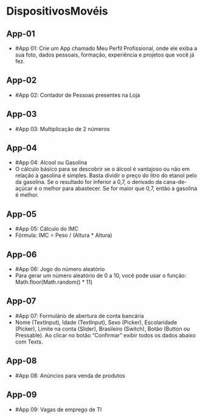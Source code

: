 # DispositivosMovéis

## App-01

- #App 01: Crie um App chamado Meu Perfil Profissional, onde ele exiba a sua foto, dados pessoais, formação, experiência e projetos que você já fez.

## App-02
  
- #App 02: Contador de Pessoas presentes na Loja

## App-03

- #App 03: Multiplicação de 2 números

## App-04
  
- #App 04: Alcool ou Gasolina
- O cálculo básico para se descobrir se o álcool é vantajoso ou não em relação à gasolina é simples. Basta dividir o preço do litro do etanol pelo da gasolina. Se o resultado for inferior a 0,7, o derivado da cana-de-açúcar é o melhor para abastecer. Se for maior que 0,7, então a gasolina é melhor.

## App-05
  
- #App 05: Cálculo do IMC
- Fórmula: IMC = Peso / (Altura * Altura)

## App-06
  
- #App 06: Jogo do número aleatório
- Para gerar um número aleatório de 0 a 10, você pode usar o função: Math.floor(Math.random() * 11)

## App-07
  
- #App 07: Formulário de abertura de conta bancária
- Nome (TextInput), Idade (TextInput), Sexo (Picker), Escolaridade (Picker), Limite na conta (Slider), Brasileiro (Switch), Botão (Button ou Pressable). Ao clicar no botão “Confirmar” exibir todos os dados abaixo com Texts.

## App-08

- #App 08: Anúncios para venda de produtos

## App-09

- #App 09: Vagas de emprego de TI



  
